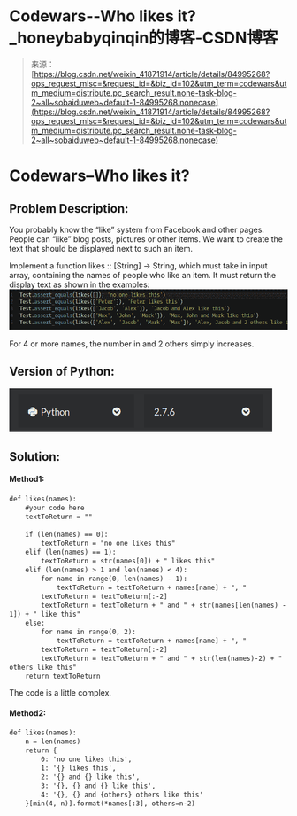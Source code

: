 <!--yml
category: codewars
date: 2022-08-13 11:47:14
-->

# Codewars--Who likes it?_honeybabyqinqin的博客-CSDN博客

> 来源：[https://blog.csdn.net/weixin_41871914/article/details/84995268?ops_request_misc=&request_id=&biz_id=102&utm_term=codewars&utm_medium=distribute.pc_search_result.none-task-blog-2~all~sobaiduweb~default-1-84995268.nonecase](https://blog.csdn.net/weixin_41871914/article/details/84995268?ops_request_misc=&request_id=&biz_id=102&utm_term=codewars&utm_medium=distribute.pc_search_result.none-task-blog-2~all~sobaiduweb~default-1-84995268.nonecase)

# Codewars–Who likes it?

## Problem Description:

You probably know the “like” system from Facebook and other pages. People can “like” blog posts, pictures or other items. We want to create the text that should be displayed next to such an item.

Implement a function likes :: [String] -> String, which must take in input array, containing the names of people who like an item. It must return the display text as shown in the examples:
![在这里插入图片描述](img/b6471e18e7db47731cc73576e72dc14f.png)

For 4 or more names, the number in and 2 others simply increases.

## Version of Python:

![在这里插入图片描述](img/242e6dfb477af2790d92e0dc5c37a2db.png)

## Solution:

#### Method1:

```
def likes(names):
    #your code here
    textToReturn = ""

    if (len(names) == 0):
        textToReturn = "no one likes this"
    elif (len(names) == 1):
        textToReturn = str(names[0]) + " likes this"
    elif (len(names) > 1 and len(names) < 4):
        for name in range(0, len(names) - 1):
            textToReturn = textToReturn + names[name] + ", "
        textToReturn = textToReturn[:-2]
        textToReturn = textToReturn + " and " + str(names[len(names) - 1]) + " like this"
    else:
        for name in range(0, 2):
            textToReturn = textToReturn + names[name] + ", "
        textToReturn = textToReturn[:-2]
        textToReturn = textToReturn + " and " + str(len(names)-2) + " others like this"
    return textToReturn 
```

The code is a little complex.

#### Method2:

```
def likes(names):
    n = len(names)
    return {
        0: 'no one likes this',
        1: '{} likes this', 
        2: '{} and {} like this', 
        3: '{}, {} and {} like this', 
        4: '{}, {} and {others} others like this'
    }[min(4, n)].format(*names[:3], others=n-2) 
```